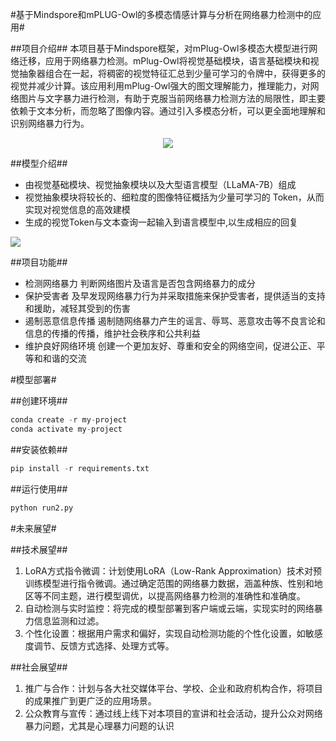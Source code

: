 #基于Mindspore和mPLUG-Owl的多模态情感计算与分析在网络暴力检测中的应用#


##项目介绍##
本项目基于Mindspore框架，对mPlug-Owl多模态大模型进行网络迁移，应用于网络暴力检测。mPlug-Owl将视觉基础模块，语言基础模块和视觉抽象器组合在一起，将稠密的视觉特征汇总到少量可学习的令牌中，获得更多的视觉并减少计算。该应用利用mPlug-Owl强大的图文理解能力，推理能力，对网络图片与文字暴力进行检测，有助于克服当前网络暴力检测方法的局限性，即主要依赖于文本分析，而忽略了图像内容。通过引入多模态分析，可以更全面地理解和识别网络暴力行为。
<div style="text-align:center">
    <img src="./OIP.jpg">
</div>
  
##模型介绍##
- 由视觉基础模块、视觉抽象模块以及大型语言模型（LLaMA-7B）组成
- 视觉抽象模块将较长的、细粒度的图像特征概括为少量可学习的 Token，从而实现对视觉信息的高效建模
- 生成的视觉Token与文本查询一起输入到语言模型中,以生成相应的回复
<img src="./开源.jpg">




##项目功能##
- 检测网络暴力
判断网络图片及语言是否包含网络暴力的成分
- 保护受害者
及早发现网络暴力行为并采取措施来保护受害者，提供适当的支持和援助，减轻其受到的伤害
- 遏制恶意信息传播
遏制随网络暴力产生的谣言、辱骂、恶意攻击等不良言论和信息的传播的传播，维护社会秩序和公共利益
- 维护良好网络环境
创建一个更加友好、尊重和安全的网络空间，促进公正、平等和和谐的交流

#模型部署#

##创建环境##
```python
conda create -r my-project
conda activate my-project
```

##安装依赖##
```python
pip install -r requirements.txt
```

##运行使用##
```python
python run2.py
```

#未来展望#

##技术展望##
1.	LoRA方式指令微调：计划使用LoRA（Low-Rank Approximation）技术对预训练模型进行指令微调。通过确定范围的网络暴力数据，涵盖种族、性别和地区等不同主题，进行模型调优，以提高网络暴力检测的准确性和准确度。
2.  自动检测与实时监控：将完成的模型部署到客户端或云端，实现实时的网络暴力信息监测和过滤。
3. 个性化设置：根据用户需求和偏好，实现自动检测功能的个性化设置，如敏感度调节、反馈方式选择、处理方式等。

##社会展望##
1. 推广与合作：计划与各大社交媒体平台、学校、企业和政府机构合作，将项目的成果推广到更广泛的应用场景。
2. 公众教育与宣传：通过线上线下对本项目的宣讲和社会活动，提升公众对网络暴力问题，尤其是心理暴力问题的认识

